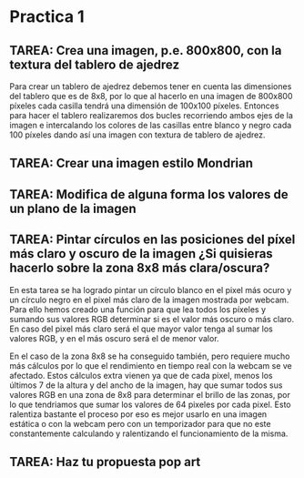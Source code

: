 # Practica 1

## TAREA: Crea una imagen, p.e. 800x800, con la textura del tablero de ajedrez

Para crear un tablero de ajedrez debemos tener en cuenta las dimensiones del tablero que es de 8x8, por lo que al hacerlo en una imagen de 800x800 píxeles cada casilla tendrá una dimensión de 100x100 píxeles. Entonces para hacer el tablero realizaremos dos bucles recorriendo ambos ejes de la imagen e intercalando los colores de las casillas entre blanco y negro cada 100 píxeles dando así una imagen con textura de tablero de ajedrez.

## TAREA: Crear una imagen estilo Mondrian

## TAREA: Modifica de alguna forma los valores de un plano de la imagen



## TAREA: Pintar círculos en las posiciones del píxel más claro y oscuro de la imagen  ¿Si quisieras hacerlo sobre la zona 8x8 más clara/oscura?

En esta tarea se ha logrado pintar un círculo blanco en el pixel más ocuro y un círculo negro en el pixel más claro de la imagen mostrada por webcam. Para ello hemos creado una función para que lea todos los píxeles y sumando sus valores RGB determinar si
es el valor más oscuro o más claro. En caso del pixel más claro será el que mayor valor tenga al sumar los valores RGB, y en el más oscuro será el de menor valor.

En el caso de la zona 8x8 se ha conseguido también, pero requiere mucho más cálculos por lo que el rendimiento en tiempo real con la webcam se ve afectado. Estos cálculos extra vienen ya que de cada pixel, menos los últimos 7 de la altura y del ancho de la imagen,
hay que sumar todos sus valores RGB en una zona de 8x8 para determinar el brillo de las zonas, por lo que tendriamos que sumar los valores de 64 pixeles por cada pixel. Esto ralentiza bastante el proceso por eso es mejor usarlo en una imagen estática o con la webcam pero
con un temporizador para que no este constantemente calculando y ralentizando el funcionamiento de la misma.

## TAREA: Haz tu propuesta pop art


